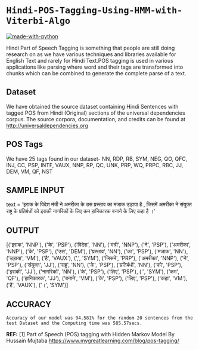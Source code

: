 # `Hindi-POS-Tagging-Using-HMM-with-Viterbi-Algo`

[![made-with-python](https://img.shields.io/badge/Made%20With-Python-red?style=for-the-badge&logo=Python)](https://www.python.org/)

Hindi Part of Speech Tagging is something that people are still doing research on as we have various techniques and libraries available for English Text and rarely for Hindi Text.POS tagging is used in various applications like parsing where word and their tags are transformed into chunks which can be combined to generate the complete parse of a text.

## Dataset

We have obtained the source dataset containing Hindi Sentences with tagged POS from Hindi (Original) sections of the universal dependencies corpus.
The source corpora, documentation, and credits can be found at http://universaldependencies.org

## POS Tags

We have 25 tags found in our dataset-
NN, RDP, RB, SYM, NEG, QO, QFC, INJ, CC, PSP, INTF, VAUX, NNP, RP, QC, UNK, PRP, WQ, PRPC, RBC, JJ, DEM, VM, QF, NST

## SAMPLE INPUT

text = 'इराक के विदेश मंत्री ने अमरीका के उस प्रस्ताव का मजाक उड़ाया है , जिसमें अमरीका ने संयुक्त राष्ट्र के प्रतिबंधों को इराकी नागरिकों के लिए कम हानिकारक बनाने के लिए कहा है ।'

## OUTPUT

[('इराक', 'NNP'), ('के', 'PSP'), ('विदेश', 'NN'), ('मंत्री', 'NNP'), ('ने', 'PSP'), ('अमरीका', 'NNP'), ('के', 'PSP'), ('उस', 'DEM'), ('प्रस्ताव', 'NN'), ('का', 'PSP'), ('मजाक', 'NN'), ('उड़ाया', 'VM'), ('है', 'VAUX'), (',', 'SYM'), ('जिसमें', 'PRP'), ('अमरीका', 'NNP'), ('ने', 'PSP'), ('संयुक्त', 'JJ'), ('राष्ट्र', 'NN'), ('के', 'PSP'), ('प्रतिबंधों', 'NN'), ('को', 'PSP'), ('इराकी', 'JJ'), ('नागरिकों', 'NN'), ('के', 'PSP'), ('लिए', 'PSP'), ('', 'SYM'), ('कम', 'QF'), ('हानिकारक', 'JJ'), ('बनाने', 'VM'), ('के', 'PSP'), ('लिए', 'PSP'), ('कहा', 'VM'), ('है', 'VAUX'), ('।', 'SYM')]

## ACCURACY

    Accuracy of our model was 94.581% for the random 20 sentences from the test Dataset and the Computing time was 585.57secs.

**REF:**
[1] Part of Speech (POS) tagging with Hidden Markov Model By Hussain Mujtaba https://www.mygreatlearning.com/blog/pos-tagging/
